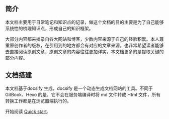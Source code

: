 ## 简介  

本文档主要用于日常笔记和知识点的记录，做这个文档的目的主要是为了自己能够系统性的梳理知识点，形成自己的知识框架。  

大部分内容都来摘录自各大网站和博客，少数内容来源于自己的经验积累。本人尊重原创作者的版权，在引用到的地方都会有对应的文章来源，也非常希望读者能够去直接阅读原创文章，原创文章的内容往往更加详实，本文档更多的是提取关键的部分内容。



## 文档搭建  

本文档基于docsify 生成，docsify 是一个动态生成文档网站的工具。不同于 GitBook、Hexo 的是，它不会在服务端编译时将 md 文件转成 Html 文件，所有转换工作都是在浏览器端执行的。


开始阅读 [Quick start](/contents/计算机基础-数据类型.md).

